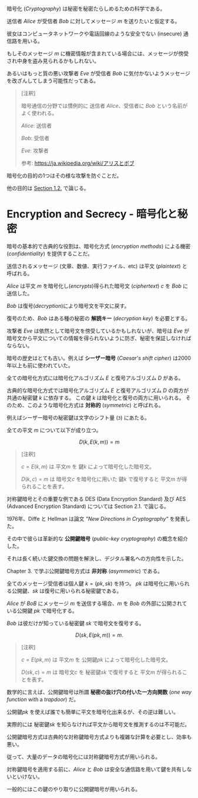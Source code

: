 暗号化 (_Cryptography_) は秘密を秘密たらしめるための科学である。

送信者 _Alice_ が受信者 _Bob_ に対してメッセージ $m$ を送りたいと仮定する。

彼女はコンピュータネットワークや電話回線のような安全でない (insecure) 通信路を用いる。

もしそのメッセージ $m$ に機密情報が含まれている場合には、メッセージが傍受され中身を盗み見られるかもしれない。

あるいはもっと質の悪い攻撃者 _Eve_ が受信者 _Bob_ に気付かないようメッセージを改ざんしてしまう可能性だってある。

> [注釈]
>
> 暗号通信の分野では慣例的に 送信者 _Alice_、受信者に _Bob_ という名前がよく使われる。
> 
> _Alice_: 送信者
>
> _Bob_: 受信者
>
> _Eve_: 攻撃者
>
> 参考: https://ja.wikipedia.org/wiki/アリスとボブ

暗号化の目的の1つはその様な攻撃を防ぐことだ。

他の目的は [Section 1.2.](#the-objective-of-cryptography-) で論じる。

# Encryption and Secrecy - 暗号化と秘密

暗号の基本的で古典的な役割は、暗号化方式 (_encryption methods_) による機密 (_confidentiality_) を提供することだ。

送信されるメッセージ (文章、数値、実行ファイル、etc) は平文 (_plaintext_) と呼ばれる。

_Alice_ は平文 $m$ を暗号化し(_encrypts_)得られた暗号文 (_ciphertext_) $c$ を _Bob_ に送信した。

_Bob_ は復号(_decryption_)により暗号文を平文に戻す。

復号のため、_Bob_ はある種の秘密の **解読キー** (_decryption key_) を必要とする。

攻撃者 _Eve_ は依然として暗号文を傍受しているかもしれないが、暗号は _Eve_ が暗号文から平文についての情報を得られないように防ぎ、秘密を保証しなければならない。

暗号の歴史はとても古い。例えば **シーザー暗号** (_Caesar's shift cipher_) は2000年以上も前に使われていた。

全ての暗号化方式には暗号化アルゴリズム $E$ と復号アルゴリズム $D$ がある。

古典的な暗号化方式では暗号化アルゴリズム $E$ と復号アルゴリズム $D$ の両方が共通の秘密鍵 $k$ に依存する。
この鍵 $k$ は暗号化と復号の両方に用いられる。
そのため、このような暗号化方式は **対称的** (_symmetric_) と呼ばれる。

例えばシーザー暗号の秘密鍵は文字のシフト量 (`3`) にあたる。

全ての平文 $m$ について以下が成り立つ。

$$ D(k, E(k, m)) = m $$

> [注釈]
>
> $c = E(k, m)$ は 平文$m$ を 鍵$k$ によって暗号化した暗号文。
>
> $D(k, c) = m$ は 暗号文$c$ を暗号化に用いた 鍵$k$ で復号すると 平文$m$ が得られることを表す。

対称鍵暗号とその重要な例である DES (Data Encryption Standard) 及び AES (Advanced Encryption Standard) については Section 2.1. で論じる。

1976年、Diffe と Hellman は論文 _"New Directions in Cryptography"_ を発表した。

その中で彼らは革新的な **公開鍵暗号** (_public-key cryptography_) の概念を紹介した。

それは長く続いた鍵交換の問題を解決し、デジタル署名への方向性を示した。

Chapter 3. で学ぶ公開鍵暗号方式は **非対称** (_asymmetric_) である。

全てのメッセージ受信者は個人鍵 $k = (pk, sk)$ を持つ。
$pk$ は暗号化に用いられる公開鍵、$sk$ は復号に用いられる秘密鍵である。

_Alice_ が _BoB_ にメッセージ $m$ を送信する場合、$m$ を _Bob_ の外部に公開されている公開鍵 $pk$ で暗号化する。

_Bob_ は彼だけが知っている秘密鍵 $sk$ で暗号文を復号する。

$$ D(sk, E(pk, m)) = m. $$

> [注釈]
>
> $c = E(pk, m)$ は 平文$m$ を 公開鍵$pk$ によって暗号化した暗号文。
>
> $D(sk, c) = m$ は 暗号文$c$ を 秘密鍵$sk$ で復号すると 平文$m$ が得られることを表す。

数学的に言えば、公開鍵暗号は所謂 **秘密の抜け穴の付いた一方向関数** (_one way function_ with a _trapdoor_) だ。

公開鍵$pk$ を使えば誰でも簡単に平文を暗号化出来るが、その逆は難しい。

実際的には 秘密鍵$sk$ を知らなければ平文から暗号文を推測するのは不可能だ。

公開鍵暗号方式は古典的な対称鍵暗号方式よりも複雑な計算を必要とし、効率も悪い。

従って、大量のデータの暗号化には対称鍵暗号方式が用いられる。

対称鍵暗号を適用する前に、_Alice_ と _Bob_ は安全な通信路を用いて鍵を共有しないといけない。

一般的にはこの鍵のやり取りに公開鍵暗号が用いられる。
